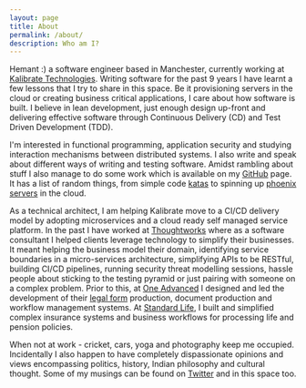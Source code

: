 ```yaml
---
layout: page
title: About
permalink: /about/
description: Who am I?
---
```


Hemant :) a software engineer based in Manchester, currently working at [Kalibrate Technologies](http://www.kalibrate.com/). Writing software for the past 9 years I have learnt a few lessons that I try to share in this space. Be it provisioning servers in the cloud or creating business critical applications, I care about how software is built. I believe in lean development, just enough design up-front and delivering effective software through Continuous Delivery (CD) and Test Driven Development (TDD).

I'm interested in functional programming, application security and studying interaction mechanisms between distributed systems. I also write and speak about different ways of writing and testing software. Amidst rambling about stuff I also manage to do some work which is available on my [GitHub](https://github.com/hemantksingh) page. It has a list of random things, from simple code [katas](https://github.com/hemantksingh/Katas) to spinning up [phoenix servers](http://martinfowler.com/bliki/PhoenixServer.html) in the cloud.

As a technical architect, I am helping Kalibrate move to a CI/CD delivery model by adopting microservices and a cloud ready self managed service platform. In the past I have worked at [Thoughtworks](https://thoughtworks.com) where as a software consultant I helped clients leverage technology to simplify their businesses. It meant helping the business model their domain, identifying service boundaries in a micro-services architecture, simplifying APIs to be RESTful, building CI/CD pipelines, running security threat modelling sessions, hassle people about sticking to the testing pyramid or just pairing with someone on a complex problem. Prior to this, at [One Advanced](https://www.oneadvanced.com/) I designed and led the development of their [legal form](https://www.oneadvanced.com/solutions/market-solutions/legal-forms/) production, document production and workflow management systems. At [Standard Life](http://standardlife.co.uk/), I built and simplified complex insurance systems and business workflows for processing life and pension policies.

When not at work - cricket, cars, yoga and photography keep me occupied. Incidentally I also happen to have completely dispassionate opinions and views encompassing politics, history, Indian philosophy and cultural thought. Some of my musings can be found on [Twitter](https://twitter.com/_hemantksingh) and in this space too.
